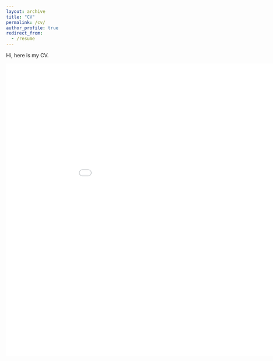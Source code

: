 ```yaml
---
layout: archive
title: "CV"
permalink: /cv/
author_profile: true
redirect_from:
  - /resume
---
```


Hi, here is my CV. 

<embed src="Lijing_CV_Mar2021.pdf" width="1000" height="800" frameborder="0" allowfullscreen>